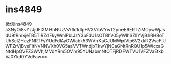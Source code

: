 # ins4849
微信ins4849
c3NyOi8vYzJjdFlXMHhNUzVsY1c1dlpHVXVibVYwT2pneE9ERTZiM0pwWjJsdU9tRmxjeTB5TlRZdFkyWmlPblJzY3pFdU1sOTBhV05yWlhSZllYVjBhRHBoTUhSclZHczFNRTFyYUdFdlAyOWlabk53WVhKaGJUMWpiVlp6V2xkR2VscFlUWFZrVjBveFltNVNNVXh0VG5aaVVTWndjbTkwYjNCaGNtRnRQU1p5WlcxaGNtdHpQVFZ3WVhjMVdYRm5OVm95YUNabmNtOTFjRDFWTVU1VFZVaEtkbVJ0Ykd0YVdFaw==
